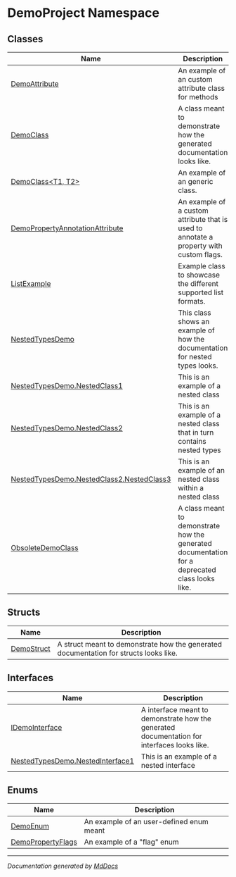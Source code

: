 ﻿<!--  
 =================================================================   
   Auto-Generated:   
   The contents of this file were generated by a tool.  
   Changes to this file may be list if the file is regenerated  
 =================================================================   
-->

# DemoProject Namespace

## Classes

| Name                                                                                            | Description                                                                                     |
| ----------------------------------------------------------------------------------------------- | ----------------------------------------------------------------------------------------------- |
| [DemoAttribute](DemoAttribute/index.md)                                                         | An example of an custom attribute class for methods                                             |
| [DemoClass](DemoClass/index.md)                                                                 | A class meant to demonstrate how the generated documentation looks like.                        |
| [DemoClass\<T1, T2\>](DemoClass-2/index.md)                                                     | An example of an generic class.                                                                 |
| [DemoPropertyAnnotationAttribute](DemoPropertyAnnotationAttribute/index.md)                     | An example of a custom attribute that is used to annotate a property with custom flags.         |
| [ListExample](ListExample/index.md)                                                             | Example class to showcase the different supported list formats.                                 |
| [NestedTypesDemo](NestedTypesDemo/index.md)                                                     | This class shows an example of how the documentation for nested types looks.                    |
| [NestedTypesDemo.NestedClass1](NestedTypesDemo/NestedClass1/index.md)                           | This is an example of a nested class                                                            |
| [NestedTypesDemo.NestedClass2](NestedTypesDemo/NestedClass2/index.md)                           | This is an example of a nested class that in turn contains nested types                         |
| [NestedTypesDemo.NestedClass2.NestedClass3](NestedTypesDemo/NestedClass2/NestedClass3/index.md) | This is an example of an nested class within a nested class                                     |
| [ObsoleteDemoClass](ObsoleteDemoClass/index.md)                                                 | A class meant to demonstrate how the generated documentation for a deprecated class looks like. |

## Structs

| Name                              | Description                                                                           |
| --------------------------------- | ------------------------------------------------------------------------------------- |
| [DemoStruct](DemoStruct/index.md) | A struct meant to demonstrate how the generated documentation for structs looks like. |

## Interfaces

| Name                                                                          | Description                                                                                 |
| ----------------------------------------------------------------------------- | ------------------------------------------------------------------------------------------- |
| [IDemoInterface](IDemoInterface/index.md)                                     | A interface meant to demonstrate how the generated documentation for interfaces looks like. |
| [NestedTypesDemo.NestedInterface1](NestedTypesDemo/NestedInterface1/index.md) | This is an example of a nested interface                                                    |

## Enums

| Name                                            | Description                               |
| ----------------------------------------------- | ----------------------------------------- |
| [DemoEnum](DemoEnum/index.md)                   | An example of an user\-defined enum meant |
| [DemoPropertyFlags](DemoPropertyFlags/index.md) | An example of a "flag" enum               |

___

*Documentation generated by [MdDocs](https://github.com/ap0llo/mddocs)*
